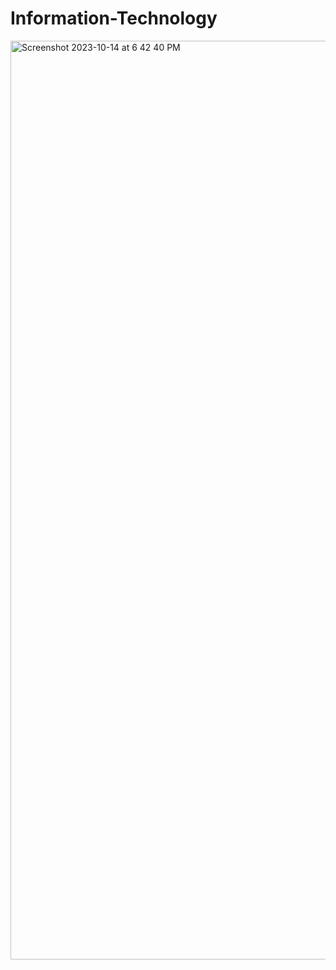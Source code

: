 # Information-Technology
<img width="1470" alt="Screenshot 2023-10-14 at 6 42 40 PM" src="https://github.com/shahdkilani/Information-Technology/assets/145698840/a9a0d018-0bdc-4467-8dde-d6835839aeba">
